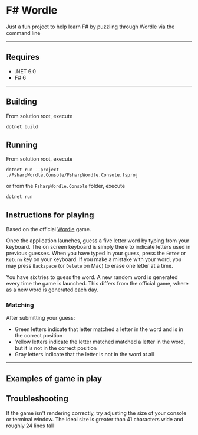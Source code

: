 # F# Wordle

Just a fun project to help learn F# by puzzling through Wordle via the command line

---
## Requires
- .NET 6.0
- F# 6
---

## Building
From solution root, execute
```
dotnet build
```

## Running
From solution root, execute 
```
dotnet run --project ./FsharpWordle.Console/FsharpWordle.Console.fsproj
```
or from the `FsharpWordle.Console` folder, execute
```
dotnet run
```

## Instructions for playing
Based on the official [Wordle](https://www.nytimes.com/games/wordle/index.html) game. 

Once the application launches, guess a five letter word by typing from your keyboard. The on screen keyboard is simply there to indicate letters used in previous guesses. When you have typed in your guess, press the `Enter` or `Return` key on your keyboard. If you make a mistake with your word, you may press `Backspace` (or `Delete` on Mac) to erase one letter at a time.

You have six tries to guess the word. A new random word is generated every time the game is launched. This differs from the official game, where as a new word is generated each day.

### Matching
After submitting your guess:
- Green letters indicate that letter matched a letter in the word and is in the correct position
- Yellow letters indicate the letter matched matched a letter in the word, but it is not in the correct position
- Gray letters indicate that the letter is not in the word at all


---
## Examples of game in play


## Troubleshooting
If the game isn't rendering correctly, try adjusting the size of your console or terminal window. The ideal size is greater than 41 characters wide and roughly 24 lines tall